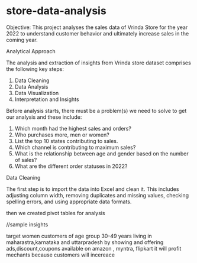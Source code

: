 # store-data-analysis

Objective: This project analyses the sales data of Vrinda Store for the year 2022 to understand customer behavior and ultimately increase sales in the coming year.

Analytical Approach

The analysis and extraction of insights from Vrinda store dataset comprises the following key steps:

1. Data Cleaning
2. Data Analysis
3. Data Visualization
4. Interpretation and Insights

Before analysis starts, there must be a problem(s) we need to solve to get our analysis and these include:

1. Which month had the highest sales and orders?
2. Who purchases more, men or women?
3. List the top 10 states contributing to sales.
4. Which channel is contributing to maximum sales?
5. What is the relationship between age and gender based on the number of sales?
6. What are the different order statuses in 2022?

Data Cleaning

   The first step is to import the data into Excel and clean it. This includes adjusting column width, removing duplicates and missing values, checking spelling errors, and using appropriate data formats.

then we created pivot tables for analysis

//sample insights

target women customers of age group 30-49 years living in maharastra,karnataka and uttarpradesh by showing and offering ads,discount,coupons available on amazon , myntra, flipkart it will profit mechants because customers will incereace
